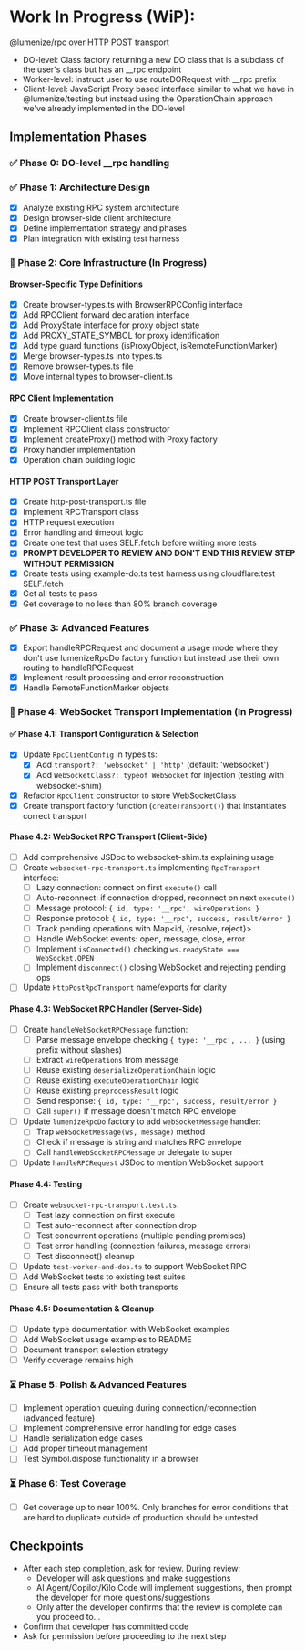 # Work In Progress (WiP): 

@lumenize/rpc over HTTP POST transport

- DO-level: Class factory returning a new DO class that is a subclass of the user's class but has an __rpc endpoint
- Worker-level: instruct user to use routeDORequest with __rpc prefix
- Client-level: JavaScript Proxy based interface similar to what we have in @lumenize/testing but instead using the OperationChain approach we've already implemented in the DO-level

## Implementation Phases

### ✅ Phase 0: DO-level __rpc handling

### ✅ Phase 1: Architecture Design
- [x] Analyze existing RPC system architecture
- [x] Design browser-side client architecture  
- [x] Define implementation strategy and phases
- [x] Plan integration with existing test harness

### 🚧 Phase 2: Core Infrastructure (In Progress)

#### Browser-Specific Type Definitions
- [x] Create browser-types.ts with BrowserRPCConfig interface
- [x] Add RPCClient forward declaration interface
- [x] Add ProxyState interface for proxy object state
- [x] Add PROXY_STATE_SYMBOL for proxy identification
- [x] Add type guard functions (isProxyObject, isRemoteFunctionMarker)
- [x] Merge browser-types.ts into types.ts
- [x] Remove browser-types.ts file
- [x] Move internal types to browser-client.ts

#### RPC Client Implementation
- [x] Create browser-client.ts file
- [x] Implement RPCClient class constructor
- [x] Implement createProxy() method with Proxy factory
- [x] Proxy handler implementation
- [x] Operation chain building logic

#### HTTP POST Transport Layer
- [x] Create http-post-transport.ts file
- [x] Implement RPCTransport class
- [x] HTTP request execution
- [x] Error handling and timeout logic
- [x] Create one test that uses SELF.fetch before writing more tests
- [x] **PROMPT DEVELOPER TO REVIEW AND DON'T END THIS REVIEW STEP WITHOUT PERMISSION**
- [x] Create tests using example-do.ts test harness using cloudflare:test SELF.fetch 
- [x] Get all tests to pass
- [x] Get coverage to no less than 80% branch coverage

### ✅ Phase 3: Advanced Features  
- [x] Export handleRPCRequest and document a usage mode where they don't use lumenizeRpcDo factory function but instead use their own routing to handleRPCRequest
- [x] Implement result processing and error reconstruction
- [x] Handle RemoteFunctionMarker objects

### 🚧 Phase 4: WebSocket Transport Implementation (In Progress)

#### ✅ Phase 4.1: Transport Configuration & Selection
- [x] Update `RpcClientConfig` in types.ts:
  - [x] Add `transport?: 'websocket' | 'http'` (default: 'websocket')
  - [x] Add `WebSocketClass?: typeof WebSocket` for injection (testing with websocket-shim)
- [x] Refactor `RpcClient` constructor to store WebSocketClass
- [x] Create transport factory function (`createTransport()`) that instantiates correct transport

#### Phase 4.2: WebSocket RPC Transport (Client-Side)
- [ ] Add comprehensive JSDoc to websocket-shim.ts explaining usage
- [ ] Create `websocket-rpc-transport.ts` implementing `RpcTransport` interface:
  - [ ] Lazy connection: connect on first `execute()` call
  - [ ] Auto-reconnect: if connection dropped, reconnect on next `execute()`
  - [ ] Message protocol: `{ id, type: '__rpc', wireOperations }`
  - [ ] Response protocol: `{ id, type: '__rpc', success, result/error }`
  - [ ] Track pending operations with Map<id, {resolve, reject}>
  - [ ] Handle WebSocket events: open, message, close, error
  - [ ] Implement `isConnected()` checking `ws.readyState === WebSocket.OPEN`
  - [ ] Implement `disconnect()` closing WebSocket and rejecting pending ops
- [ ] Update `HttpPostRpcTransport` name/exports for clarity

#### Phase 4.3: WebSocket RPC Handler (Server-Side)
- [ ] Create `handleWebSocketRPCMessage` function:
  - [ ] Parse message envelope checking `{ type: '__rpc', ... }` (using prefix without slashes)
  - [ ] Extract `wireOperations` from message
  - [ ] Reuse existing `deserializeOperationChain` logic
  - [ ] Reuse existing `executeOperationChain` logic
  - [ ] Reuse existing `preprocessResult` logic
  - [ ] Send response: `{ id, type: '__rpc', success, result/error }`
  - [ ] Call `super()` if message doesn't match RPC envelope
- [ ] Update `lumenizeRpcDo` factory to add `webSocketMessage` handler:
  - [ ] Trap `webSocketMessage(ws, message)` method
  - [ ] Check if message is string and matches RPC envelope
  - [ ] Call `handleWebSocketRPCMessage` or delegate to super
- [ ] Update `handleRPCRequest` JSDoc to mention WebSocket support

#### Phase 4.4: Testing
- [ ] Create `websocket-rpc-transport.test.ts`:
  - [ ] Test lazy connection on first execute
  - [ ] Test auto-reconnect after connection drop
  - [ ] Test concurrent operations (multiple pending promises)
  - [ ] Test error handling (connection failures, message errors)
  - [ ] Test disconnect() cleanup
- [ ] Update `test-worker-and-dos.ts` to support WebSocket RPC
- [ ] Add WebSocket tests to existing test suites
- [ ] Ensure all tests pass with both transports

#### Phase 4.5: Documentation & Cleanup
- [ ] Update type documentation with WebSocket examples
- [ ] Add WebSocket usage examples to README
- [ ] Document transport selection strategy
- [ ] Verify coverage remains high

### ⏳ Phase 5: Polish & Advanced Features
- [ ] Implement operation queuing during connection/reconnection (advanced feature)
- [ ] Implement comprehensive error handling for edge cases
- [ ] Handle serialization edge cases
- [ ] Add proper timeout management
- [ ] Test Symbol.dispose functionality in a browser

### ⏳ Phase 6: Test Coverage
- [ ] Get coverage up to near 100%. Only branches for error conditions that are hard to duplicate outside of production should be untested

## Checkpoints
- After each step completion, ask for review. During review:
  - Developer will ask questions and make suggestions
  - AI Agent/Copilot/Kilo Code will implement suggestions, then prompt the developer for more questions/suggestions
  - Only after the developer confirms that the review is complete can you proceed to...
- Confirm that developer has committed code
- Ask for permission before proceeding to the next step
